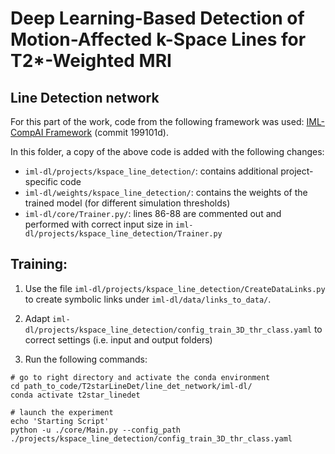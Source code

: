 # Deep Learning-Based Detection of Motion-Affected k-Space Lines for T2*-Weighted MRI


## Line Detection network

For this part of the work, code from the following framework was used: [IML-CompAI Framework](https://github.com/compai-lab/iml-dl) (commit 199101d).

In this folder, a copy of the above code is added with the following changes:

- `iml-dl/projects/kspace_line_detection/`: contains additional project-specific code
- `iml-dl/weights/kspace_line_detection/`: contains the weights of the trained model (for different simulation thresholds)
- `iml-dl/core/Trainer.py/`: lines 86-88 are commented out and performed with correct input size in `iml-dl/projects/kspace_line_detection/Trainer.py`


## Training:

1) Use the file `iml-dl/projects/kspace_line_detection/CreateDataLinks.py` to create symbolic links under `iml-dl/data/links_to_data/`.

2) Adapt `iml-dl/projects/kspace_line_detection/config_train_3D_thr_class.yaml` to correct settings (i.e. input and output folders)

3) Run the following commands:
```
# go to right directory and activate the conda environment
cd path_to_code/T2starLineDet/line_det_network/iml-dl/
conda activate t2star_linedet

# launch the experiment
echo 'Starting Script'
python -u ./core/Main.py --config_path ./projects/kspace_line_detection/config_train_3D_thr_class.yaml
```
